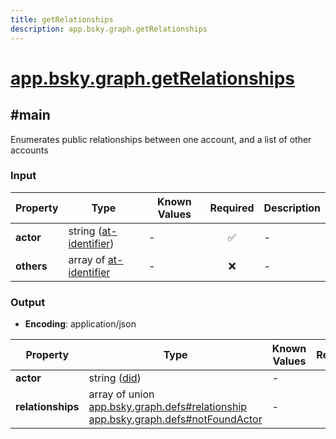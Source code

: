 ```yaml
---
title: getRelationships
description: app.bsky.graph.getRelationships
---
```


# [app.bsky.graph.getRelationships](https://github.com/myConsciousness/atproto.dart/blob/main/lexicons/app/bsky/graph/getRelationships.json)

## #main

Enumerates public relationships between one account, and a list of other accounts

### Input

| Property | Type | Known Values | Required | Description |
| --- | --- | --- | :---: | --- |
| **actor** | string ([at-identifier](https://atproto.com/specs/lexicon#at-identifier)) | - | ✅ | - |
| **others** | array of [at-identifier](https://atproto.com/specs/lexicon#at-identifier) | - | ❌ | - |

### Output

- **Encoding**: application/json

| Property | Type | Known Values | Required | Description |
| --- | --- | --- | :---: | --- |
| **actor** | string ([did](https://atproto.com/specs/did)) | - | ❌ | - |
| **relationships** | array of union<br/>[app.bsky.graph.defs#relationship](../../../../lexicons/app/bsky/graph/defs.md#relationship)<br/>[app.bsky.graph.defs#notFoundActor](../../../../lexicons/app/bsky/graph/defs.md#notfoundactor) | - | ✅ | - |
